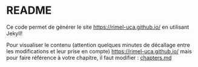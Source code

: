 # README

Ce code permet de générer le site https://rimel-uca.github.io/ en utilisant Jekyll!

Pour visualiser le contenu (attention quelques minutes de décallage entre les modifications et leur prise en compte) https://rimel-uca.github.io/ mais pour faire référence à votre chapitre, il faut modifier : [chapters.md](chapters.md)
